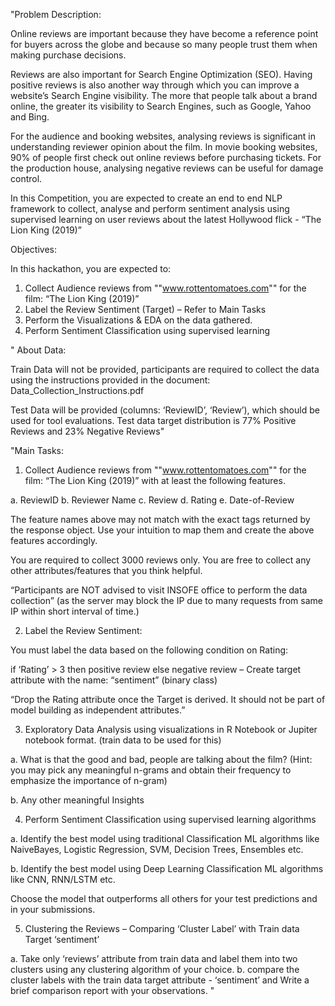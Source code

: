 "Problem Description:

Online reviews are important because they have become a reference point for buyers across the globe and because so many people trust them when making purchase decisions.

Reviews are also important for Search Engine Optimization (SEO). Having positive reviews is also another way through which you can improve a website’s Search Engine visibility. The more that people talk about a brand online, the greater its visibility to Search Engines, such as Google, Yahoo and Bing.

For the audience and booking websites, analysing reviews is significant in understanding reviewer opinion about the film. In movie booking websites, 90% of people first check out online reviews before purchasing tickets.
For the production house, analysing negative reviews can be useful for damage control.

In this Competition, you are expected to create an end to end NLP framework to collect, analyse and perform sentiment analysis using supervised learning on user reviews about the latest Hollywood flick - “The Lion King (2019)”

Objectives:

In this hackathon, you are expected to: 

1. Collect Audience reviews from ""www.rottentomatoes.com"" for the film:
“The Lion King (2019)”
2. Label the Review Sentiment (Target) – Refer to Main Tasks
3. Perform the Visualizations & EDA on the data gathered.
4. Perform Sentiment Classification using supervised learning

"
About Data:

Train Data will not be provided, participants are required to collect the data using the instructions provided in the document: Data_Collection_Instructions.pdf

Test Data will be provided (columns: ‘ReviewID’, ‘Review’), which should be used for tool evaluations. Test data target distribution is 77% Positive Reviews and 23% Negative Reviews"

"Main Tasks: 

1. Collect Audience reviews from ""www.rottentomatoes.com"" for the film: “The Lion King (2019)” with at least the following features.

  a. ReviewID
  b. Reviewer Name
  c. Review
  d. Rating
  e. Date-of-Review

The feature names above may not match with the exact tags returned by the response object. Use your intuition to map them and create the above features accordingly.

 You are required to collect 3000 reviews only. 
 You are free to collect any other attributes/features that you think helpful. 

“Participants are NOT advised to visit INSOFE office to perform the data collection”
(as the server may block the IP due to many requests from same IP within short interval of time.)

2. Label the Review Sentiment:

You must label the data based on the following condition on Rating:

 if ‘Rating’ > 3 then positive review else negative review – Create target attribute with the name: “sentiment” (binary class)

“Drop the Rating attribute once the Target is derived. It should not be part of model building as independent attributes.”

3. Exploratory Data Analysis using visualizations in R Notebook or Jupiter notebook format. (train data to be used for this)

  a. What is that the good and bad, people are talking about the film? 
   (Hint:  you may pick any meaningful n-grams and obtain their frequency to emphasize the importance of n-gram)
 
  b. Any other meaningful Insights

4. Perform Sentiment Classification using supervised learning algorithms

a. Identify the best model using traditional Classification ML algorithms like NaiveBayes, Logistic Regression, SVM, Decision Trees, Ensembles etc.

b. Identify the best model using Deep Learning Classification ML algorithms like CNN, RNN/LSTM etc.

Choose the model that outperforms all others for your test predictions and in your submissions. 

5. Clustering the Reviews – Comparing ‘Cluster Label’ with Train data Target ‘sentiment’ 

a.  Take only ‘reviews’ attribute from train data and label them into two clusters using any clustering algorithm of your choice. 
b.  compare the cluster labels with the train data target attribute - ‘sentiment’ and Write a brief comparison report with your observations.
"
